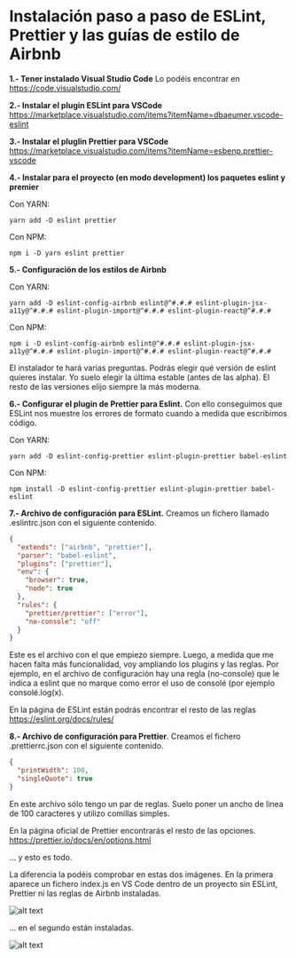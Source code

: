 # Instalación paso a paso de ESLint, Prettier y las guías de estilo de Airbnb

**1.- Tener instalado Visual Studio Code**
Lo podéis encontrar en https://code.visualstudio.com/

**2.- Instalar el plugin ESLint para VSCode**
https://marketplace.visualstudio.com/items?itemName=dbaeumer.vscode-eslint

**3.- Instalar el pluglin Prettier para VSCode**
https://marketplace.visualstudio.com/items?itemName=esbenp.prettier-vscode

**4.- Instalar para el proyecto (en modo development) los paquetes eslint y premier**

Con YARN:

```console
yarn add -D eslint prettier
```

Con NPM:

```console
npm i -D yarn eslint prettier
```

**5.- Configuración de los estilos de Airbnb**

Con YARN:

```console
yarn add -D eslint-config-airbnb eslint@^#.#.# eslint-plugin-jsx-a11y@^#.#.# eslint-plugin-import@^#.#.# eslint-plugin-react@^#.#.#
```

Con NPM:

```console
npm i -D eslint-config-airbnb eslint@^#.#.# eslint-plugin-jsx-a11y@^#.#.# eslint-plugin-import@^#.#.# eslint-plugin-react@^#.#.#
```

El instalador te hará varias preguntas. Podrás elegir qué versión de eslint quieres instalar. Yo suelo elegir la última estable (antes de las alpha). El resto de las versiones elijo siempre la más moderna.

**6.- Configurar el plugin de Prettier para Eslint.** Con ello conseguimos que ESLint nos muestre los errores de formato cuando a medida que escribimos código.

Con YARN:

```console
yarn add -D eslint-config-prettier eslint-plugin-prettier babel-eslint
```

Con NPM:

```console
npm install -D eslint-config-prettier eslint-plugin-prettier babel-eslint
```

**7.- Archivo de configuración para ESLint.** Creamos un fichero llamado .eslintrc.json con el siguiente contenido.

```json
{
  "extends": ["airbnb", "prettier"],
  "parser": "babel-eslint",
  "plugins": ["prettier"],
  "env": {
    "browser": true,
    "node": true
  },
  "rules": {
    "prettier/prettier": ["error"],
    "no-console": "off"
  }
}
```

Este es el archivo con el que empiezo siempre. Luego, a medida que me hacen falta más funcionalidad, voy ampliando los plugins y las reglas. Por ejemplo, en el archivo de configuración hay una regla (no-console) que le indica a eslint que no marque como error el uso de consolé (por ejemplo consolé.log(x).

En la página de ESLint están podrás encontrar el resto de las reglas
https://eslint.org/docs/rules/

**8.- Archivo de configuración para Prettier**. Creamos el fichero .prettierrc.json con el siguiente contenido.

```json
{
  "printWidth": 100,
  "singleQuote": true
}
```

En este archivo sólo tengo un par de reglas. Suelo poner un ancho de linea de 100 caracteres y utilizo comillas simples.

En la página oficial de Prettier encontrarás el resto de las opciones.
https://prettier.io/docs/en/options.html

... y esto es todo.

La diferencia la podéis comprobar en estas dos imágenes. En la primera aparece un fichero index.js en VS Code dentro de un proyecto sin ESLint, Prettier ni las reglas de Airbnb instaladas.

![alt text](https://rober.dev/content/images/2019/05/Screenshot-2019-05-31-at-08.37.57-1.png 'Proyecto sin librerías ESLint, Prettier y guías de estilo Airbnb instaladas')

... en el segundo están instaladas.

![alt text](https://rober.dev/content/images/2019/05/Screenshot-2019-05-31-at-08.38.19.png 'Proyecto sin librerías ESLint, Prettier y guías de estilo Airbnb instaladas')
